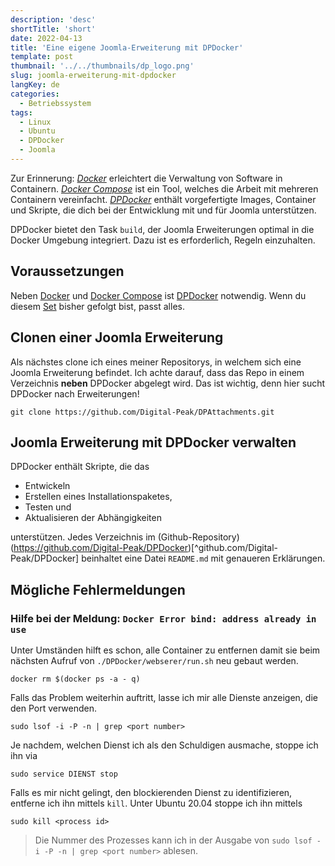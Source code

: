 ```yaml
---
description: 'desc'
shortTitle: 'short'
date: 2022-04-13
title: 'Eine eigene Joomla-Erweiterung mit DPDocker'
template: post
thumbnail: '../../thumbnails/dp_logo.png'
slug: joomla-erweiterung-mit-dpdocker
langKey: de
categories:
  - Betriebssystem
tags:
  - Linux
  - Ubuntu
  - DPDocker
  - Joomla
---
```


Zur Erinnerung: [_Docker_](/ubuntu-dpdocker/) erleichtert die Verwaltung von Software in Containern. [_Docker Compose_](/ubuntu-docker-compose-einrichten) ist ein Tool, welches die Arbeit mit mehreren Containern vereinfacht. [_DPDocker_](/ubuntu-dpdocker) enthält vorgefertigte Images, Container und Skripte, die dich bei der Entwicklung mit und für Joomla unterstützen.

DPDocker bietet den Task `build`, der Joomla Erweiterungen optimal in die Docker Umgebung integriert. Dazu ist es erforderlich, Regeln einzuhalten. 

## Voraussetzungen

Neben [Docker](/ubuntu-docker-einrichten) und [Docker Compose](/ubuntu-docker-compose-einrichten) ist [DPDocker](https://github.com/Digital-Peak/DPDocker.git) notwendig. Wenn du diesem [Set](mein-ubuntu-rechner-themen/) bisher gefolgt bist, passt alles.

## Clonen einer Joomla Erweiterung

Als nächstes clone ich eines meiner Repositorys, in welchem sich eine Joomla Erweiterung befindet. Ich achte darauf, dass das Repo in einem Verzeichnis **neben** DPDocker abgelegt wird. Das ist wichtig, denn hier sucht DPDocker nach Erweiterungen! 

```
git clone https://github.com/Digital-Peak/DPAttachments.git
```

## Joomla Erweiterung mit DPDocker verwalten

DPDocker enthält Skripte, die das

- Entwickeln
- Erstellen eines Installationspaketes, 
- Testen und 
- Aktualisieren der Abhängigkeiten 

unterstützen. Jedes Verzeichnis im (Github-Repository)(https://github.com/Digital-Peak/DPDocker)[^github.com/Digital-Peak/DPDocker] beinhaltet eine Datei `README.md` mit genaueren Erklärungen.

## Mögliche Fehlermeldungen

### Hilfe bei der Meldung: `Docker Error bind: address already in use`

Unter Umständen hilft es schon, alle Container zu entfernen damit sie beim nächsten Aufruf von `./DPDocker/webserer/run.sh` neu gebaut werden.

```
docker rm $(docker ps -a - q)
```

Falls das Problem weiterhin auftritt, lasse ich mir alle Dienste anzeigen, die den Port verwenden.

```
sudo lsof -i -P -n | grep <port number>
```

Je nachdem, welchen Dienst ich als den Schuldigen ausmache, stoppe ich ihn via

```
sudo service DIENST stop
```

Falls es mir nicht gelingt, den blockierenden Dienst zu identifizieren, entferne ich ihn mittels `kill`. Unter Ubuntu 20.04 stoppe ich ihn mittels

```
sudo kill <process id>
```

> Die Nummer des Prozesses kann ich in der Ausgabe von `sudo lsof -i -P -n | grep <port number>` ablesen.
